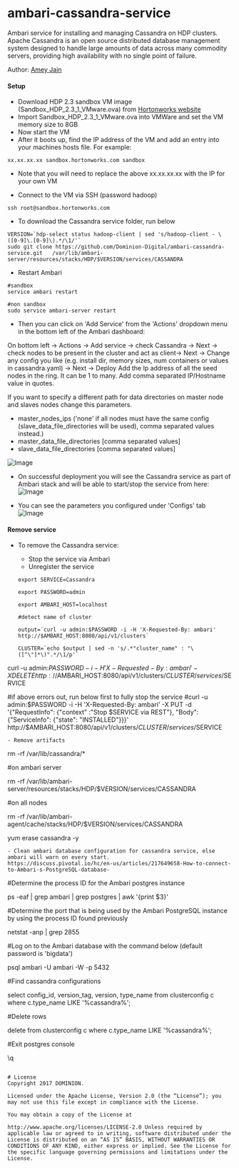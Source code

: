 # ambari-cassandra-service
Ambari service for installing and managing Cassandra on HDP clusters. Apache Cassandra is an open source distributed database management system designed to handle large amounts of data across many commodity servers, providing high availability with no single point of failure.

Author: [Amey Jain](https://github.com/ajak6)

#### Setup
- Download HDP 2.3 sandbox VM image (Sandbox_HDP_2.3_1_VMware.ova) from [Hortonworks website](http://hortonworks.com/products/hortonworks-sandbox/)
- Import Sandbox_HDP_2.3_1_VMware.ova into VMWare and set the VM memory size to 8GB
- Now start the VM
- After it boots up, find the IP address of the VM and add an entry into your machines hosts file. For example:
```
xx.xx.xx.xx sandbox.hortonworks.com sandbox    
```
  - Note that you will need to replace the above xx.xx.xx.xx with the IP for your own VM
  
- Connect to the VM via SSH (password hadoop)
```
ssh root@sandbox.hortonworks.com
```

- To download the Cassandra service folder, run below
```
VERSION=`hdp-select status hadoop-client | sed 's/hadoop-client - \([0-9]\.[0-9]\).*/\1/'`
sudo git clone https://github.com/Dominion-Digital/ambari-cassandra-service.git   /var/lib/ambari-server/resources/stacks/HDP/$VERSION/services/CASSANDRA   
```
- Restart Ambari
```
#sandbox
service ambari restart

#non sandbox
sudo service ambari-server restart
```

- Then you can click on 'Add Service' from the 'Actions' dropdown menu in the bottom left of the Ambari dashboard:

On bottom left -> Actions -> Add service -> check Cassandra -> Next -> check nodes to be present in the cluster and act as client-> Next -> Change any config you like (e.g. install dir, memory sizes, num containers or values in cassandra.yaml) -> Next -> Deploy
Add the Ip address of all the seed nodes in the ring. It can be 1 to many. Add comma separated IP/Hostname value in quotes.

If you want to specify a different path for data directories on master node and slaves nodes change this parameters.
- master_nodes_ips ('none' if all nodes must have the same config (slave_data_file_directories will be used), comma separated values instead.)
- master_data_file_directories [comma separated values]
- slave_data_file_directories [comma separated values]

 ![Image](../master/screenshots/Initial-config.png?raw=true)

- On successful deployment you will see the Cassandra service as part of Ambari stack and will be able to start/stop the service from here:
 ![Image](../master/screenshots/Installed-service-stop.png?raw=true)

- You can see the parameters you configured under 'Configs' tab
![Image](../master/screenshots/Installed-service-config.png?raw=true)


#### Remove service

- To remove the Cassandra service: 
  - Stop the service via Ambari
  - Unregister the service

  ```
  export SERVICE=Cassandra
  
  export PASSWORD=admin
  
  export AMBARI_HOST=localhost
  
  #detect name of cluster
  
  output=`curl -u admin:$PASSWORD -i -H 'X-Requested-By: ambari'  http://$AMBARI_HOST:8080/api/v1/clusters`
  
  CLUSTER=`echo $output | sed -n 's/.*"cluster_name" : "\([^\"]*\)".*/\1/p'`

curl -u admin:$PASSWORD -i -H 'X-Requested-By: ambari' -X DELETE http://$AMBARI_HOST:8080/api/v1/clusters/$CLUSTER/services/$SERVICE

#if above errors out, run below first to fully stop the service
#curl -u admin:$PASSWORD -i -H 'X-Requested-By: ambari' -X PUT -d '{"RequestInfo": {"context" :"Stop $SERVICE via REST"}, "Body": {"ServiceInfo": {"state": "INSTALLED"}}}' http://$AMBARI_HOST:8080/api/v1/clusters/$CLUSTER/services/$SERVICE
  ```
  - Remove artifacts
  ```
  rm -rf /var/lib/cassandra/*
  
  #on ambari server
  
  rm -rf /var/lib/ambari-server/resources/stacks/HDP/$VERSION/services/CASSANDRA
  
  #on all nodes
  
  rm -rf /var/lib/ambari-agent/cache/stacks/HDP/$VERSION/services/CASSANDRA
  
  yum erase cassandra -y
  
  ```
  - Clean ambari database configuration for cassandra service, else ambari will warn on every start.
  https://discuss.pivotal.io/hc/en-us/articles/217649658-How-to-connect-to-Ambari-s-PostgreSQL-database-
  ```
  #Determine the process ID for the Ambari postgres instance
  
  ps -eaf | grep ambari | grep postgres | awk '{print $3}'
  
  #Determine the port that is being used by the Ambari PostgreSQL instance by using the process ID found previously
  
  netstat -anp | grep 2855
  
  #Log on to the Ambari database with the command below (default password is 'bigdata')
  
  psql ambari -U ambari -W -p 5432
  
  #Find cassandra configurations
  
  select config_id, version_tag, version, type_name from clusterconfig c where c.type_name LIKE '%cassandra%';
  
  #Delete rows
  
  delete from clusterconfig c where c.type_name LIKE '%cassandra%';
  
  #Exit postgres console
  
  \q
  
  ```   
  
# License
Copyright 2017 DOMINION.

Licensed under the Apache License, Version 2.0 (the “License”); you may not use this file except in compliance with the License.

You may obtain a copy of the License at

http://www.apache.org/licenses/LICENSE-2.0 Unless required by applicable law or agreed to in writing, software distributed under the License is distributed on an “AS IS” BASIS, WITHOUT WARRANTIES OR CONDITIONS OF ANY KIND, either express or implied. See the License for the specific language governing permissions and limitations under the License.
